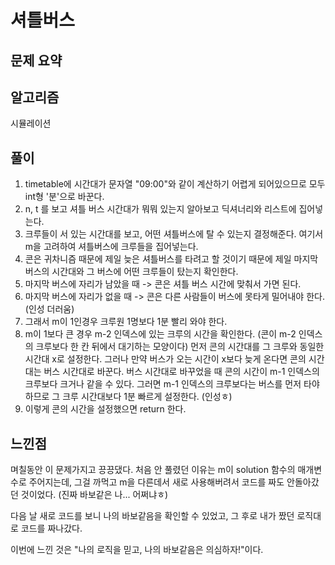 # 셔틀버스

## 문제 요약



## 알고리즘

시뮬레이션

## 풀이

1. timetable에 시간대가 문자열 "09:00"와 같이 계산하기 어렵게 되어있으므로 모두 int형 '분'으로 바꾼다.
2. n, t 를 보고 셔틀 버스 시간대가 뭐뭐 있는지 알아보고 딕셔너리와 리스트에 집어넣는다.
3. 크루들이 서 있는 시간대를 보고, 어떤 셔틀버스에 탈 수 있는지 결정해준다. 여기서 m을 고려하여 셔틀버스에 크루들을 집어넣는다.
4. 콘은 귀차니즘 때문에 제일 늦은 셔틀버스를 타려고 할 것이기 때문에 제일 마지막 버스의 시간대와 그 버스에 어떤 크루들이 탔는지 확인한다.
5. 마지막 버스에 자리가 남았을 때 -> 콘은 셔틀 버스 시간에 맞춰서 가면 된다.
6. 마지막 버스에 자리가 없을 때 -> 콘은 다른 사람들이 버스에 못타게 밀어내야 한다. (인성 더러움) 
7. 그래서 m이 1인경우 크루원 1명보다 1분 빨리 와야 한다. 
8. m이 1보다 큰 경우 m-2 인덱스에 있는 크루의 시간을 확인한다. (콘이 m-2 인덱스의 크루보다 한 칸 뒤에서 대기하는 모양이다) 먼저 콘의 시간대를 그 크루와 동일한 시간대  x로 설정한다. 그러나 만약 버스가 오는 시간이 x보다 늦게 온다면 콘의 시간대는 버스 시간대로 바꾼다. 버스 시간대로 바꾸었을 때 콘의 시간이 m-1 인덱스의 크루보다 크거나 같을 수 있다. 그러면 m-1 인덱스의 크루보다는 버스를 먼저 타야하므로 그 크루 시간대보다 1분 빠르게 설정한다. (인성ㅎ)
9. 이렇게 콘의 시간을 설정했으면 return 한다.

## 느낀점

며칠동안 이 문제가지고 끙끙댔다. 처음 안 풀렸던 이유는 m이 solution 함수의 매개변수로 주어지는데, 그걸 까먹고 m을 다른데서 새로 사용해버려서 코드를 짜도 안돌아갔던 것이었다. (진짜 바보같은 나... 어쩌냐ㅎ)

다음 날 새로 코드를 보니 나의 바보같음을 확인할 수 있었고, 그 후로 내가 짰던 로직대로 코드를 짜나갔다. 

이번에 느낀 것은 "나의 로직을 믿고, 나의 바보같음은 의심하자!"이다.

